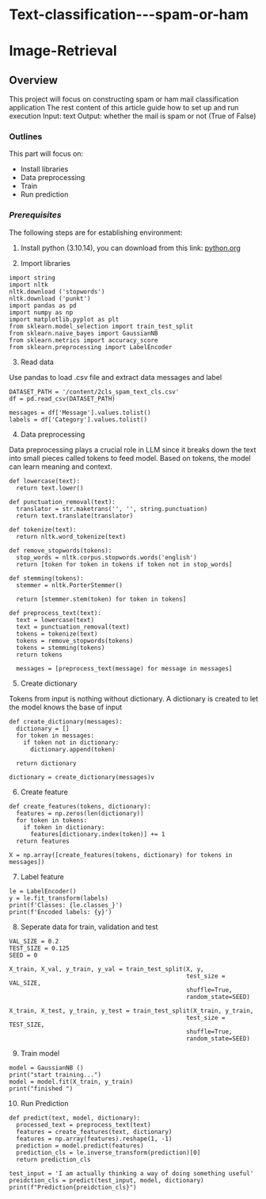 # Text-classification---spam-or-ham
# Image-Retrieval
## **Overview**
This project will focus on constructing spam or ham mail classification application
The rest content of this article guide how to set up and run execution
Input: text
Output: whether the mail is spam or not (True of False)

### **Outlines**
This part will focus on:
* Install libraries
* Data preprocessing
* Train
* Run prediction

### *Prerequisites*
The following steps are for establishing environment:
1. Install python (3.10.14), you can download from this link:
[python.org](http://~https://www.python.org/downloads/)

2. Import libraries

```
import string
import nltk
nltk.download ('stopwords')
nltk.download ('punkt')
import pandas as pd
import numpy as np
import matplotlib.pyplot as plt
from sklearn.model_selection import train_test_split
from sklearn.naive_bayes import GaussianNB
from sklearn.metrics import accuracy_score
from sklearn.preprocessing import LabelEncoder
```

3. Read data

Use pandas to load .csv file and extract data messages and label
```
DATASET_PATH = '/content/2cls_spam_text_cls.csv'
df = pd.read_csv(DATASET_PATH)

messages = df['Message'].values.tolist()
labels = df['Category'].values.tolist()
```
4. Data preprocessing

Data preprocessing plays a crucial role in LLM since it breaks down the text into small pieces called tokens to feed model.
Based on tokens, the model can learn meaning and context.

```
def lowercase(text):
  return text.lower()

def punctuation_removal(text):
  translator = str.maketrans('', '', string.punctuation)
  return text.translate(translator)

def tokenize(text):
  return nltk.word_tokenize(text)

def remove_stopwords(tokens):
  stop_words = nltk.corpus.stopwords.words('english')
  return [token for token in tokens if token not in stop_words]

def stemming(tokens):
  stemmer = nltk.PorterStemmer()

  return [stemmer.stem(token) for token in tokens]

def preprocess_text(text):
  text = lowercase(text)
  text = punctuation_removal(text)
  tokens = tokenize(text)
  tokens = remove_stopwords(tokens)
  tokens = stemming(tokens)
  return tokens

  messages = [preprocess_text(message) for message in messages]
```

5. Create dictionary

Tokens from input is nothing without dictionary. A dictionary is created to let the model knows the base of input
```
def create_dictionary(messages):
  dictionary = []
  for token in messages:
    if token not in dictionary:
      dictionary.append(token)

  return dictionary

dictionary = create_dictionary(messages)v
```

6. Create feature

```
def create_features(tokens, dictionary):
  features = np.zeros(len(dictionary))
  for token in tokens:
    if token in dictionary:
      features[dictionary.index(token)] += 1
  return features

X = np.array([create_features(tokens, dictionary) for tokens in messages])
```

7. Label feature

```
le = LabelEncoder()
y = le.fit_transform(labels)
print(f'Classes: {le.classes_}')
print(f'Encoded labels: {y}')
```

8. Seperate data for train, validation and test

```
VAL_SIZE = 0.2
TEST_SIZE = 0.125
SEED = 0

X_train, X_val, y_train, y_val = train_test_split(X, y,
                                                  test_size = VAL_SIZE,
                                                  shuffle=True,
                                                  random_state=SEED)

X_train, X_test, y_train, y_test = train_test_split(X_train, y_train,
                                                  test_size = TEST_SIZE,
                                                  shuffle=True,
                                                  random_state=SEED)
```

9. Train model

```
model = GaussianNB ()
print("start training...")
model = model.fit(X_train, y_train)
print("finished ")
```

10. Run Prediction

```
def predict(text, model, dictionary):
  processed_text = preprocess_text(text)
  features = create_features(text, dictionary)
  features = np.array(features).reshape(1, -1)
  prediction = model.predict(features)
  prediction_cls = le.inverse_transform(prediction)[0]
  return prediction_cls

test_input = 'I am actually thinking a way of doing something useful'
preidction_cls = predict(test_input, model, dictionary)
print(f"Prediction{preidction_cls}")
```